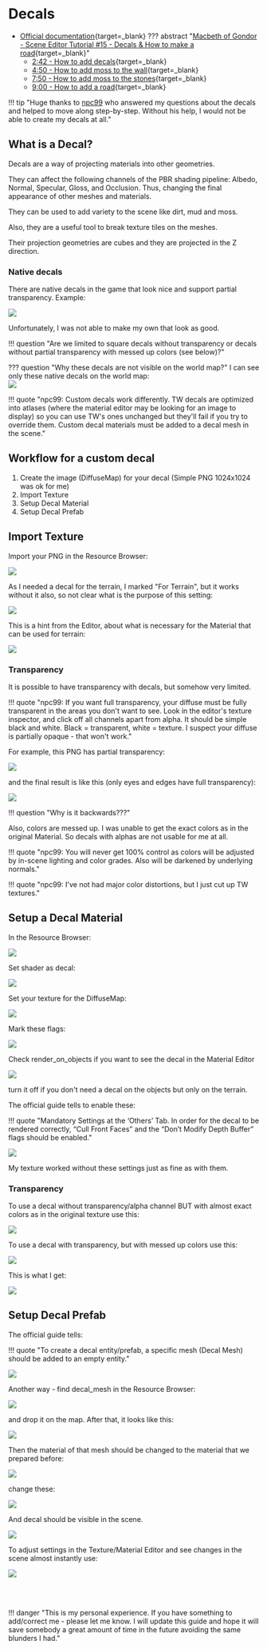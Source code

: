 # Decals

* [Official documentation](https://moddocs.bannerlord.com/editor/resource-editors/decals/){target=_blank}
??? abstract "[Macbeth of Gondor - Scene Editor Tutorial #15 - Decals & How to make a road](https://www.youtube.com/watch?v=JYXFrxqG4Ic&list=PLkLMOvLG8q6bVmWqjXSduwhmzsJ9bLO0u&index=16){target=_blank}"
    - [2:42 - How to add decals](https://youtu.be/JYXFrxqG4Ic?list=PLkLMOvLG8q6bVmWqjXSduwhmzsJ9bLO0u&t=162){target=_blank}
    - [4:50 - How to add moss to the wall](https://youtu.be/JYXFrxqG4Ic?list=PLkLMOvLG8q6bVmWqjXSduwhmzsJ9bLO0u&t=290){target=_blank}
    - [7:50 - How to add moss to the stones](https://youtu.be/JYXFrxqG4Ic?list=PLkLMOvLG8q6bVmWqjXSduwhmzsJ9bLO0u&t=470){target=_blank}
    - [9:00 - How to add a road](https://youtu.be/JYXFrxqG4Ic?list=PLkLMOvLG8q6bVmWqjXSduwhmzsJ9bLO0u&t=540){target=_blank}

!!! tip "Huge thanks to [npc99](https://discord.com/channels/411286129317249035/761302555308720148/1192513749085605899) who answered my questions about the decals and helped to move along step-by-step. Without his help, I would not be able to create my decals at all."

## What is a Decal?

Decals are a way of projecting materials into other geometries.

They can affect the following channels of the PBR shading pipeline: Albedo, Normal, Specular, Gloss, and Occlusion. Thus, changing the final appearance of other meshes and materials.

They can be used to add variety to the scene like dirt, mud and moss.

Also, they are a useful tool to break texture tiles on the meshes.

Their projection geometries are cubes and they are projected in the Z direction.

### Native decals

There are native decals in the game that look nice and support partial transparency. Example:

![](https://imgur.com/bQXfNIo.png)

Unfortunately, I was not able to make my own that look as good. 

!!! question "Are we limited to square decals without transparency or decals without partial transparency with messed up colors (see below)?"

??? question "Why these decals are not visible on the world map?"
    I can see only these native decals on the world map:<br>
    ![](https://imgur.com/EalqVzq.png)


!!! quote "npc99: Custom decals work differently. TW decals are optimized into atlases (where the material editor may be looking for an image to display) so you can use TW's ones unchanged but they'll fail if you try to override them. Custom decal materials must be added to a decal mesh in the scene."


## Workflow for a custom decal

1. Create the image (DiffuseMap) for your decal (Simple PNG 1024x1024 was ok for me)
2. Import Texture
3. Setup Decal Material
4. Setup Decal Prefab


## Import Texture

Import your PNG in the Resource Browser:

![](https://imgur.com/Y03syYs.png)

As I needed a decal for the terrain, I marked "For Terrain", but it works without it also, so not clear what is the purpose of this setting:

![](https://imgur.com/GnVWpMo.png)

This is a hint from the Editor, about what is necessary for the Material that can be used for terrain:

![](https://imgur.com/P2BHsnk.png)

### Transparency

It is possible to have transparency with decals, but somehow very limited.

!!! quote "npc99: If you want full transparency, your diffuse must be fully transparent in the areas you don't want to see. Look in the editor's texture inspector, and click off all channels apart from alpha. It should be simple black and white. Black = transparent, white = texture. I suspect your diffuse is partially opaque - that won't work."

For example, this PNG has partial transparency:

![](https://imgur.com/mcVVckF.png)

and the final result is like this (only eyes and edges have full transparency):

![](https://imgur.com/F4w7ql1.png)

!!! question "Why is it backwards???"

Also, colors are messed up. I was unable to get the exact colors as in the original Material. So decals with alphas are not usable for me at all.

!!! quote "npc99: You will never get 100% control as colors will be adjusted by in-scene lighting and color grades. Also will be darkened by underlying normals."

!!! quote "npc99: I've not had major color distortions, but I just cut up TW textures."


## Setup a Decal Material


In the Resource Browser:

![](https://imgur.com/5M5SOc7.png)


Set shader as decal:

![](https://imgur.com/M53gHbV.png)

Set your texture for the DiffuseMap:

![](https://imgur.com/i8xG77z.png)

Mark these flags:

![](https://imgur.com/feBQB0c.png)

Check render_on_objects if you want to see the decal in the Material Editor

![](https://imgur.com/lncG1kO.png)

turn it off if you don't need a decal on the objects but only on the terrain.

The official guide tells to enable these:

!!! quote "Mandatory Settings at the ‘Others’ Tab. In order for the decal to be rendered correctly, “Cull Front Faces” and the “Don’t Modify Depth Buffer” flags should be enabled."

![](https://imgur.com/SlJFhsi.png)

My texture worked without these settings just as fine as with them.


### Transparency

To use a decal without transparency/alpha channel BUT with almost exact colors as in the original texture use this:

![](https://imgur.com/rMB53qH.png)

To use a decal with transparency, but with messed up colors use this:

![](https://imgur.com/CfPF9W7.png)

This is what I get:

![](https://imgur.com/rPMAebk.png)


## Setup Decal Prefab

The official guide tells:

!!! quote "To create a decal entity/prefab, a specific mesh (Decal Mesh) should be added to an empty entity."

![](https://imgur.com/Iz5kbfP.png)

Another way - find decal_mesh in the Resource Browser:

![](https://imgur.com/1s9OyjE.png)

and drop it on the map. After that, it looks like this:

![](https://imgur.com/N78XqFO.png)

Then the material of that mesh should be changed to the material that we prepared before:

![](https://imgur.com/ax36E80.png)

change these:

![](https://imgur.com/Nj8Tvqw.png)

And decal should be visible in the scene.

![](https://imgur.com/NKVu9mM.png)

To adjust settings in the Texture/Material Editor and see changes in the scene almost instantly use: 

![](https://imgur.com/jPtPPaS.png)

<br><br>

!!! danger "This is my personal experience. If you have something to add/correct me - please let me know. I will update this guide and hope it will save somebody a great amount of time in the future avoiding the same blunders I had."

<br><br>